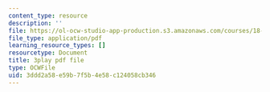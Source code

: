 ```yaml
---
content_type: resource
description: ''
file: https://ol-ocw-studio-app-production.s3.amazonaws.com/courses/18-01sc-single-variable-calculus-fall-2010/3ddd2a58e59b7f5b4e58c124058cb346_zUEuKrxgHws.pdf
file_type: application/pdf
learning_resource_types: []
resourcetype: Document
title: 3play pdf file
type: OCWFile
uid: 3ddd2a58-e59b-7f5b-4e58-c124058cb346
---
```

